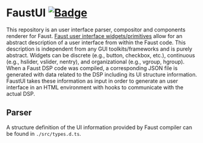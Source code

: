 # FaustUI [![Badge](https://img.shields.io/badge/link-996.icu-%23FF4D5B.svg?style=flat-square)](https://996.icu/#/en_US)

This repository is an user interface parser, compositor and components renderer for Faust. [Faust user interface widgets/primitives](https://faust.grame.fr/doc/manual/index.html#user-interface-primitives-and-configuration) allow for an abstract description of a user interface from within the Faust code. This description is independent from any GUI toolkits/frameworks and is purely abstract. Widgets can be discrete (e.g., button, checkbox, etc.), continuous (e.g., hslider, vslider, nentry), and organizational (e.g., vgroup, hgroup). When a Faust DSP code was compiled, a corresponding JSON file is generated with data related to the DSP including its UI structure information. FaustUI takes these information as input in order to generate an user interface in an HTML environment with hooks to communicate with the actual DSP.

## Parser
A structure definition of the UI information provided by Faust compiler can be found in `./src/types.d.ts`.